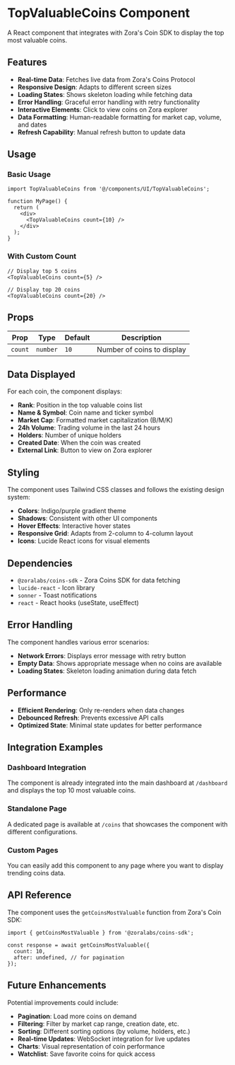 # TopValuableCoins Component

A React component that integrates with Zora's Coin SDK to display the top most valuable coins.

## Features

- **Real-time Data**: Fetches live data from Zora's Coins Protocol
- **Responsive Design**: Adapts to different screen sizes
- **Loading States**: Shows skeleton loading while fetching data
- **Error Handling**: Graceful error handling with retry functionality
- **Interactive Elements**: Click to view coins on Zora explorer
- **Data Formatting**: Human-readable formatting for market cap, volume, and dates
- **Refresh Capability**: Manual refresh button to update data

## Usage

### Basic Usage

```tsx
import TopValuableCoins from '@/components/UI/TopValuableCoins';

function MyPage() {
  return (
    <div>
      <TopValuableCoins count={10} />
    </div>
  );
}
```

### With Custom Count

```tsx
// Display top 5 coins
<TopValuableCoins count={5} />

// Display top 20 coins
<TopValuableCoins count={20} />
```

## Props

| Prop | Type | Default | Description |
|------|------|---------|-------------|
| `count` | `number` | `10` | Number of coins to display |

## Data Displayed

For each coin, the component displays:

- **Rank**: Position in the top valuable coins list
- **Name & Symbol**: Coin name and ticker symbol
- **Market Cap**: Formatted market capitalization (B/M/K)
- **24h Volume**: Trading volume in the last 24 hours
- **Holders**: Number of unique holders
- **Created Date**: When the coin was created
- **External Link**: Button to view on Zora explorer

## Styling

The component uses Tailwind CSS classes and follows the existing design system:

- **Colors**: Indigo/purple gradient theme
- **Shadows**: Consistent with other UI components
- **Hover Effects**: Interactive hover states
- **Responsive Grid**: Adapts from 2-column to 4-column layout
- **Icons**: Lucide React icons for visual elements

## Dependencies

- `@zoralabs/coins-sdk` - Zora Coins SDK for data fetching
- `lucide-react` - Icon library
- `sonner` - Toast notifications
- `react` - React hooks (useState, useEffect)

## Error Handling

The component handles various error scenarios:

- **Network Errors**: Displays error message with retry button
- **Empty Data**: Shows appropriate message when no coins are available
- **Loading States**: Skeleton loading animation during data fetch

## Performance

- **Efficient Rendering**: Only re-renders when data changes
- **Debounced Refresh**: Prevents excessive API calls
- **Optimized State**: Minimal state updates for better performance

## Integration Examples

### Dashboard Integration

The component is already integrated into the main dashboard at `/dashboard` and displays the top 10 most valuable coins.

### Standalone Page

A dedicated page is available at `/coins` that showcases the component with different configurations.

### Custom Pages

You can easily add this component to any page where you want to display trending coins data.

## API Reference

The component uses the `getCoinsMostValuable` function from Zora's Coin SDK:

```tsx
import { getCoinsMostValuable } from '@zoralabs/coins-sdk';

const response = await getCoinsMostValuable({
  count: 10,
  after: undefined, // for pagination
});
```

## Future Enhancements

Potential improvements could include:

- **Pagination**: Load more coins on demand
- **Filtering**: Filter by market cap range, creation date, etc.
- **Sorting**: Different sorting options (by volume, holders, etc.)
- **Real-time Updates**: WebSocket integration for live updates
- **Charts**: Visual representation of coin performance
- **Watchlist**: Save favorite coins for quick access

